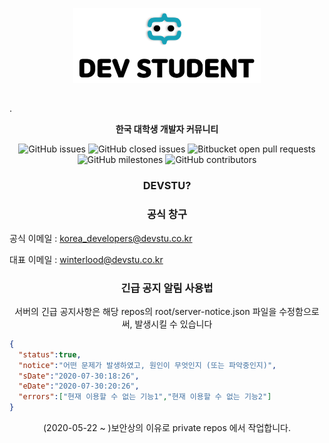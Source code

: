 <p align="center"><img src="/img/title_logo2.png" width="300px" height="120px"></p>

## 
.
**<p align="center">한국 대학생 개발자 커뮤니티</p>**



<p align="center">
<img alt="GitHub issues" src="https://img.shields.io/github/issues-raw/22hours/devstudent?style=flat-square">
  <img alt="GitHub closed issues" src="https://img.shields.io/github/issues-closed-raw/22hours/devstudent?style=flat-square">
<img alt="Bitbucket open pull requests" src="https://img.shields.io/bitbucket/pr-raw/22hours/devstudent?style=flat-square">
<img alt="GitHub milestones" src="https://img.shields.io/github/milestones/all/22hours/devstudent?style=flat-square">
  <img alt="GitHub contributors" src="https://img.shields.io/github/contributors/22hours/devstudent?style=flat-square">
</p>

<h3 align="center"> DEVSTU? </h3>



<h3 align="center"> 공식 창구 </h3>

공식 이메일 : <korea_developers@devstu.co.kr>
  
대표 이메일 : <winterlood@devstu.co.kr>


<h3 align="center"> 긴급 공지 알림 사용법</h3>
<p align="center">
서버의 긴급 공지사항은  
해당 repos의 root/server-notice.json 파일을 수정함으로써, 발생시킬 수 있습니다
</p>

```json
{
  "status":true,
  "notice":"어떤 문제가 발생하였고, 원인이 무엇인지 (또는 파악중인지)",
  "sDate":"2020-07-30:18:26",
  "eDate":"2020-07-30:20:26",
  "errors":["현재 이용할 수 없는 기능1","현재 이용할 수 없는 기능2"]
}
```

<p align="center">(2020-05-22 ~ )보안상의 이유로 private repos 에서 작업합니다.</p>

